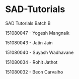 # SAD-Tutorials
SAD Tutorials
Batch B

151080047 - Yogesh Mangnaik

151080043 - Jatin Jain

151080040 - Suyash Wadhavane

151080034 - Rohit Jathot

151080032 - Beon Carvalho